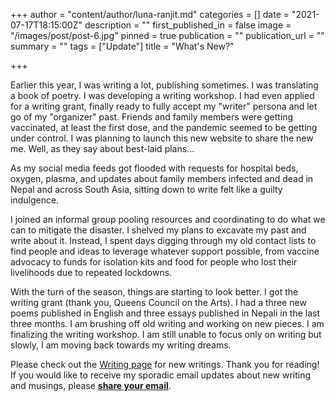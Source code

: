 +++
author = "content/author/luna-ranjit.md"
categories = []
date = "2021-07-17T18:15:00Z"
description = ""
first_published_in = false
image = "/images/post/post-6.jpg"
pinned = true
publication = ""
publication_url = ""
summary = ""
tags = ["Update"]
title = "What's New?"

+++

Earlier this year, I was writing a lot, publishing sometimes. I was translating a book of poetry. I was developing a writing workshop. I had even applied for a writing grant, finally ready to fully accept my "writer" persona and let go of my "organizer" past. Friends and family members were getting vaccinated, at least the first dose, and the pandemic seemed to be getting under control. I was planning to launch this new website to share the new me. Well, as they say about best-laid plans...

As my social media feeds got flooded with requests for hospital beds, oxygen, plasma, and updates about family members infected and dead in Nepal and across South Asia, sitting down to write felt like a guilty indulgence.

I joined an informal group pooling resources and coordinating to do what we can to mitigate the disaster. I shelved my plans to excavate my past and write about it. Instead, I spent days digging through my old contact lists to find people and ideas to leverage whatever support possible, from vaccine advocacy to funds for isolation kits and food for people who lost their livelihoods due to repeated lockdowns.

With the turn of the season, things are starting to look better. I got the writing grant (thank you, Queens Council on the Arts). I had a three new poems published in English and three essays published in Nepali in the last three months. I am brushing off old writing and working on new pieces. I am finalizing the writing workshop. I am still unable to focus only on writing but slowly, I am moving back towards my writing dreams.

Please check out the [Writing page](https://www.lunaranjit.com/write/) for new writings. Thank you for reading! If you would like to receive my sporadic email updates about new writing and musings, please [**share your email**](https://tinyletter.com/LunaRanjit).
